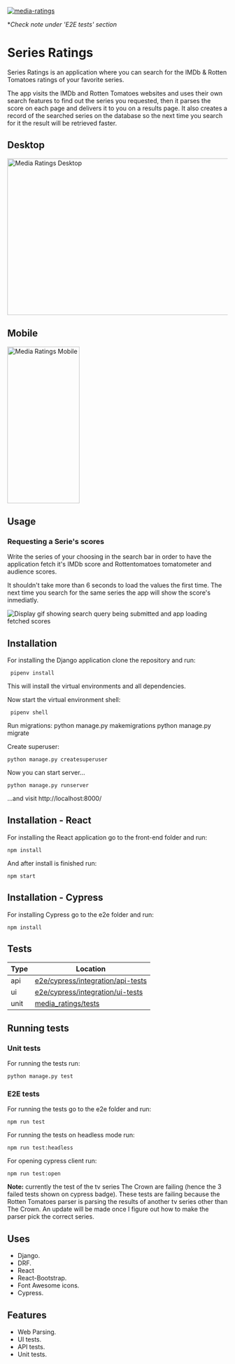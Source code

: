 [![media-ratings](https://img.shields.io/endpoint?url=https://cloud.cypress.io/badge/detailed/wy69vd&style=plastic&logo=cypress)](https://cloud.cypress.io/projects/wy69vd/runs)

\*_Check note under 'E2E tests' section_

# Series Ratings

Series Ratings is an application where you can search for the IMDb & Rotten Tomatoes ratings of your favorite series.

The app visits the IMDb and Rotten Tomatoes websites and uses their own search features to find out the series you requested, then it parses the score on each page and delivers it to you on a results page. It also creates a record of the searched series on the database so the next time you search for it the result will be retrieved faster.

  <h2>Desktop</h2>
  <img src="https://user-images.githubusercontent.com/4129325/221217865-d51a9f01-a1d1-438b-86b0-d85acd3d4351.png" title="Media Ratings Desktop" alt="Media Ratings Desktop" width="650" height="357" style="display: inline"/>
  
  <h2>Mobile</h2>
  <img src="https://github.com/manuel12/media-ratings/assets/4129325/7074b91e-8a14-47e6-9307-51330714b22b" title="Media Ratings Mobile" alt="Media Ratings Mobile" width="165" height="357"/>

## Usage

### Requesting a Serie's scores

Write the series of your choosing in the search bar in order to have the application fetch it's IMDb score and Rottentomatoes tomatometer and audience scores.

It shouldn't take more than 6 seconds to load the values the first time. The next time you search for the same series the app will show the score's inmediatly.

![Display gif showing search query being submitted and app loading fetched scores](demo/submit-search.gif)

## Installation

For installing the Django application clone the repository and run:

     pipenv install

This will install the virtual environments and all dependencies.

Now start the virtual environment shell:

     pipenv shell

Run migrations:
python manage.py makemigrations
python manage.py migrate

Create superuser:

    python manage.py createsuperuser

Now you can start server...

    python manage.py runserver

...and visit http://localhost:8000/

## Installation - React

For installing the React application go to the front-end folder and run:

    npm install

And after install is finished run:

    npm start

## Installation - Cypress

For installing Cypress go to the e2e folder and run:

    npm install

## Tests

| Type | Location                                                               |
| ---- | ---------------------------------------------------------------------- |
| api  | [e2e/cypress/integration/api-tests](e2e/cypress/integration/api-tests) |
| ui   | [e2e/cypress/integration/ui-tests](e2e/cypress/integration/ui-tests)   |
| unit | [media_ratings/tests](media_ratings/tests)                             |

## Running tests

### Unit tests

For running the tests run:

    python manage.py test

### E2E tests

For running the tests go to the e2e folder and run:

    npm run test

For running the tests on headless mode run:

    npm run test:headless

For opening cypress client run:

    npm run test:open

**Note:** currently the test of the tv series The Crown are failing (hence the 3 failed tests shown on cypress badge). These tests are failing because the Rotten Tomatoes parser is parsing the results of another tv series other than The Crown. An update will be made once I figure out how to make the parser pick the correct series.

## Uses

- Django.
- DRF.
- React
- React-Bootstrap.
- Font Awesome icons.
- Cypress.

## Features

- Web Parsing.
- UI tests.
- API tests.
- Unit tests.
